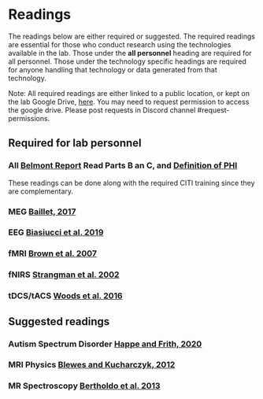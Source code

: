 # Readings

The readings below are either required or suggested. The required readings are essential for those who conduct research using the technologies available in the lab. Those under the **all personnel** heading are required for all personnel. Those under the technology specific headings are required for anyone handling that technology or data generated from that technology.

Note: All required readings are either linked to a public location, or kept on the lab Google Drive, [here](https://drive.google.com/drive/folders/1gyxbN8syBasl_9W7_eA7hoW1ipj5Jbqu?usp=sharing). You may need to request permission to access the google drive. Please post requests in Discord channel #request-permissions.

## Required for lab personnel

### All [Belmont Report](https://www.hhs.gov/ohrp/regulations-and-policy/belmont-report/read-the-belmont-report/index.html#xbasic) Read Parts B an C, and [Definition of PHI](https://cphs.berkeley.edu/hipaa/hipaa18.html)

These readings can be done along with the required CITI training since they are complementary.

### MEG [Baillet, 2017](https://doi.org/10.1038/nn.4504)

### EEG [Biasiucci et al. 2019](https://doi.org/10.1016/j.cub.2018.11.052)

### fMRI [Brown et al. 2007](https://doi.org/10.1007/s11065-007-9028-8)

### fNIRS [Strangman et al. 2002](https://doi.org/10.1016/S0006-3223(02)01550-0)

### tDCS/tACS [Woods et al. 2016](https://doi.org/10.1016/j.clinph.2015.11.012)

## Suggested readings

### Autism Spectrum Disorder [Happe and Frith, 2020](https://doi.org/10.1111/jcpp.13176)

### MRI Physics [Blewes and Kucharczyk, 2012](https://doi.org/10.1002/jmri.23642)

### MR Spectroscopy [Bertholdo et al. 2013](https://doi.org/10.1016/j.nic.2012.10.002)
